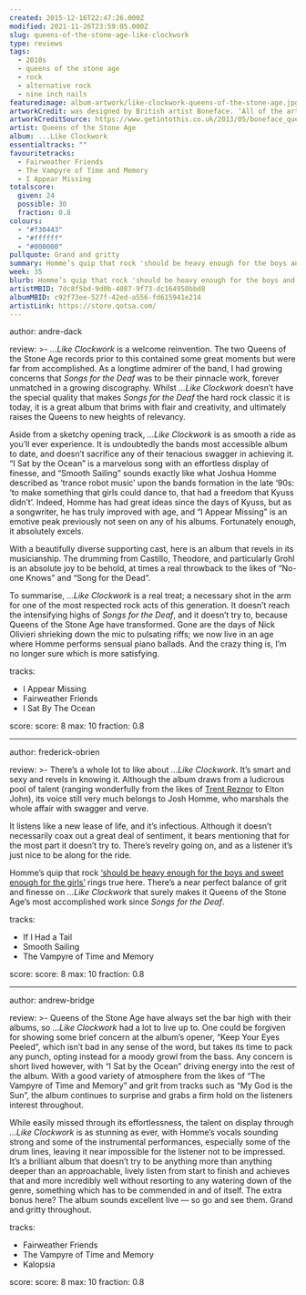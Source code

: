 ```yaml
---
created: 2015-12-16T22:47:26.000Z
modified: 2021-11-26T23:59:05.000Z
slug: queens-of-the-stone-age-like-clockwork
type: reviews
tags:
  - 2010s
  - queens of the stone age
  - rock
  - alternative rock
  - nine inch nails
featuredimage: album-artwork/like-clockwork-queens-of-the-stone-age.jpg
artworkCredit: was designed by British artist Boneface. ‘All of the artwork evolved as an extension of the title of the record,’ he said. ‘The title is ironic in the sense that the journey from album conception to creation was littered with hitches, spanners, and snares, yet it is exactly these obstacles that tend to give you the gnarliest scars and the best stories.’
artworkCreditSource: https://www.getintothis.co.uk/2013/05/boneface_queens_of_the_stone_a/
artist: Queens of the Stone Age
album: ...Like Clockwork
essentialtracks: ""
favouritetracks:
  - Fairweather Friends
  - The Vampyre of Time and Memory
  - I Appear Missing
totalscore:
  given: 24
  possible: 30
  fraction: 0.8
colours:
  - "#f30443"
  - "#ffffff"
  - "#000000"
pullquote: Grand and gritty
summary: Homme’s quip that rock 'should be heavy enough for the boys and sweet enough for the girls' rings true here; there’s a near perfect balance of grit and finesse on ...Like Clockwork that surely makes it Queens of the Stone Age’s most accomplished work since Songs for the Deaf.
week: 35
blurb: Homme’s quip that rock 'should be heavy enough for the boys and sweet enough for the girls' rings true here; there’s a near perfect balance of grit and finesse.
artistMBID: 7dc8f5bd-9d0b-4087-9f73-dc164950bbd8
albumMBID: c92f73ee-527f-42ed-a556-fd615941e214
artistLink: https://store.qotsa.com/
---
```


author: andre-dack

review: >-
  _…Like Clockwork_ is a welcome reinvention. The two Queens of the Stone Age records prior to this contained some great moments but were far from accomplished. As a longtime admirer of the band, I had growing concerns that _Songs for the Deaf_ was to be their pinnacle work, forever unmatched in a growing discography. Whilst _…Like Clockwork_ doesn’t have the special quality that makes _Songs for the Deaf_ the hard rock classic it is today, it is a great album that brims with flair and creativity, and ultimately raises the Queens to new heights of relevancy.

  Aside from a sketchy opening track, _…Like Clockwork_ is as smooth a ride as you’ll ever experience. It is undoubtedly the bands most accessible album to date, and doesn’t sacrifice any of their tenacious swagger in achieving it. “I Sat by the Ocean” is a marvelous song with an effortless display of finesse, and “Smooth Sailing” sounds exactly like what Joshua Homme described as ‘trance robot music’ upon the bands formation in the late ‘90s: ‘to make something that girls could dance to, that had a freedom that Kyuss didn’t’. Indeed, Homme has had great ideas since the days of Kyuss, but as a songwriter, he has truly improved with age, and “I Appear Missing” is an emotive peak previously not seen on any of his albums. Fortunately enough, it absolutely excels.

  With a beautifully diverse supporting cast, here is an album that revels in its musicianship. The drumming from Castillo, Theodore, and particularly Grohl is an absolute joy to be behold, at times a real throwback to the likes of “No-one Knows” and “Song for the Dead”.

  To summarise, _…Like Clockwork_ is a real treat; a necessary shot in the arm for one of the most respected rock acts of this generation. It doesn’t reach the intensifying highs of _Songs for the Deaf_, and it doesn’t try to, because Queens of the Stone Age have transformed. Gone are the days of Nick Olivieri shrieking down the mic to pulsating riffs; we now live in an age where Homme performs sensual piano ballads. And the crazy thing is, I’m no longer sure which is more satisfying.

tracks:
  - I Appear Missing
  - ­­Fairweather Friends
  - ­­I Sat By The Ocean

score:
  score: 8
  max: 10
  fraction: 0.8

---

author: frederick-obrien

review: >-
  There’s a whole lot to like about _…Like Clockwork_. It’s smart and sexy and revels in knowing it. Although the album draws from a ludicrous pool of talent (ranging wonderfully from the likes of [Trent Reznor](/reviews/nine-inch-nails-bad-witch/) to Elton John), its voice still very much belongs to Josh Homme, who marshals the whole affair with swagger and verve.

  It listens like a new lease of life, and it’s infectious. Although it doesn’t necessarily coax out a great deal of sentiment, it bears mentioning that for the most part it doesn’t try to. There’s revelry going on, and as a listener it’s just nice to be along for the ride.

  Homme’s quip that rock [‘should be heavy enough for the boys and sweet enough for the girls’](https://hobbs1767.tripod.com/transcripts/ozzfest2000.html) rings true here. There’s a near perfect balance of grit and finesse on _…Like Clockwork_ that surely makes it Queens of the Stone Age’s most accomplished work since _Songs for the Deaf_.

tracks:
  - If I Had a Tail
  - ­­Smooth Sailing
  - ­­The Vampyre of Time and Memory

score:
  score: 8
  max: 10
  fraction: 0.8

---

author: andrew-bridge

review: >-
  Queens of the Stone Age have always set the bar high with their albums, so _…Like Clockwork_ had a lot to live up to. One could be forgiven for showing some brief concern at the album’s opener, “Keep Your Eyes Peeled”, which isn’t bad in any sense of the word, but takes its time to pack any punch, opting instead for a moody growl from the bass. Any concern is short lived however, with “I Sat by the Ocean” driving energy into the rest of the album. With a good variety of atmosphere from the likes of “The Vampyre of Time and Memory” and grit from tracks such as “My God is the Sun”, the album continues to surprise and grabs a firm hold on the listeners interest throughout.

  While easily missed through its effortlessness, the talent on display through _…Like Clockwork_ is as stunning as ever, with Homme’s vocals sounding strong and some of the instrumental performances, especially some of the drum lines, leaving it near impossible for the listener not to be impressed. It’s a brilliant album that doesn’t try to be anything more than anything deeper than an approachable, lively listen from start to finish and achieves that and more incredibly well without resorting to any watering down of the genre, something which has to be commended in and of itself. The extra bonus here? The album sounds excellent live — so go and see them. Grand and gritty throughout.

tracks:
  - Fairweather Friends
  - ­­The Vampyre of Time and Memory
  - ­­Kalopsia

score:
  score: 8
  max: 10
  fraction: 0.8
